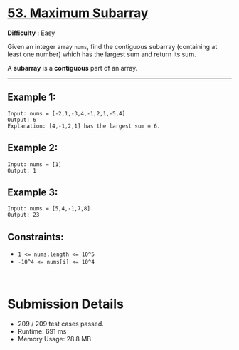 # [53. Maximum Subarray](https://leetcode.com/problems/maximum-subarray/)

**Difficulty** : Easy

Given an integer array `nums`, find the contiguous subarray (containing at least one number) which has the largest sum and return its sum.

A __subarray__ is a __contiguous__ part of an array.

---

## Example 1:

```
Input: nums = [-2,1,-3,4,-1,2,1,-5,4]
Output: 6
Explanation: [4,-1,2,1] has the largest sum = 6.
```

## Example 2:

```
Input: nums = [1]
Output: 1
```

## Example 3:

```
Input: nums = [5,4,-1,7,8]
Output: 23
```

## Constraints:

* `1 <= nums.length <= 10^5`
* `-10^4 <= nums[i] <= 10^4`

<br>

# Submission Details

* 209 / 209 test cases passed.
* Runtime: 691 ms
* Memory Usage: 28.8 MB

